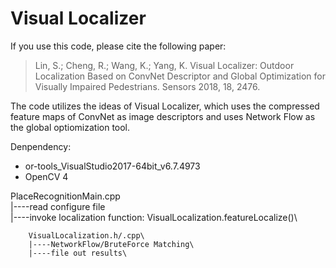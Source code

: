 # Visual Localizer

If you use this code, please cite the following paper:
>Lin, S.; Cheng, R.; Wang, K.; Yang, K. Visual Localizer: Outdoor Localization Based on ConvNet Descriptor and Global Optimization for Visually Impaired Pedestrians. Sensors 2018, 18, 2476.

The code utilizes the ideas of Visual Localizer, which uses the compressed feature maps of ConvNet as image descriptors and uses Network Flow as the global optiomization tool.

Denpendency: 
+ or-tools_VisualStudio2017-64bit_v6.7.4973
+ OpenCV 4



PlaceRecognitionMain.cpp\
|----read configure file\
|----invoke localization function: VisualLocalization.featureLocalize()\

        VisualLocalization.h/.cpp\
        |----NetworkFlow/BruteForce Matching\
        |----file out results\
